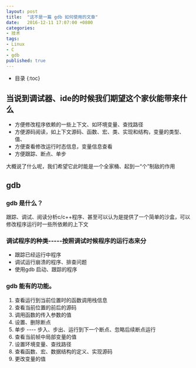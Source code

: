 ```yaml
---
layout: post
title:  "这不是一篇 gdb 如何使用的文章"
date:   2016-12-11 17:07:00 +0800
categories: 
- 技术
tags:
- Linux
- C
- gdb
published: true
---
```

* 目录
{:toc}

## 当说到调试器、ide的时候我们期望这个家伙能带来什么

- 方便修改程序依赖的一些上下文、如环境变量、查找路径
- 方便源码阅读，如上下文源码、函数、宏、类、实现和结构，变量的类型、值、
- 方便查看修改运行时态信息，变量信息查看
- 方便跟踪、断点、单步

大概说了什么呢，我们希望它此时能是一个全家桶、起到一“个”制敌的作用

## gdb

### gdb 是什么？

跟踪、调试、阅读分析c/c++程序、甚至可以认为是提供了一个简单的沙盒，可以修改程序运行时一些所依赖的上下文

### 调试程序的种类-----按照调试时候程序的运行态来分

- 跟踪已经运行中程序
- 调试运行崩溃的程序、排查问题
- 使用gdb 启动、跟踪的程序

### gdb 能有的功能。
  1. 查看运行到当前位置时的函数调用栈信息
  2. 查看当前位置的前后的源码
  3. 调用函数的传入参数的值
  4. 设置、删除断点
  5. 单步 ---- 步入、步出、运行到下一个断点、忽略后续断点运行
  6. 查看当前帧中局部变量的值
  7. 设置环境变量、查找路径
  8. 查看函数、宏、数据结构的定义、实现源码
  9. 更改变量的值
